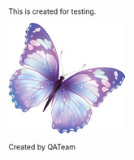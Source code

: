 #
This is created for testing.

![abc](Images/images_5c6bb751c6f96208d4f08805.jpg)

Created by QATeam
